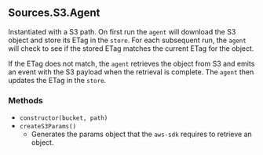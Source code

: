 ## Sources.S3.Agent
Instantiated with a S3 path. On first run the `agent` will download the S3 object and store its ETag in the `store`. For each subsequent run, the `agent` will check to see if the stored ETag matches the current ETag for the object.

If the ETag does not match, the `agent` retrieves the object from S3 and emits an event with the S3 payload when the retrieval is complete. The `agent` then updates the ETag in the `store`.

### Methods

* `constructor(bucket, path)`
* `createS3Params()`
	* Generates the params object that the `aws-sdk` requires to retrieve an object.

